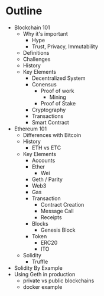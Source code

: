 # Outline

* Blockchain 101
    * Why it's important
        * Hype
        * Trust, Privacy, Immutability
    * Definitions
    * Challenges
    * History
    * Key Elements
        * Decentralized System
        * Conensus
            * Proof of work
                * Mining
            * Proof of Stake
        * Cryptography
        * Transactions
        * Smart Contract
* Ethereum 101
    * Differences with Bitcoin
    * History
        * ETH vs ETC   
    * Key Elements
        * Accounts
        * Ether
            * Wei
        * Geth / Parity
        * Web3
        * Gas
        * Transaction
            * Contract Creation
            * Message Call
            * Receipts
        * Blocks
            * Genesis Block
        * Token
            * ERC20
            * ITO
    * Solidity
        * Truffle
* Solidity By Example
* Using Geth in production
    * private vs public blockchains
    * docker example

